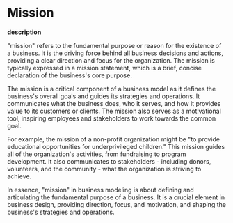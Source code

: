 # Mission

**description**

"mission" refers to the fundamental purpose or reason for the existence of a business. It is the driving force behind all business decisions and actions, providing a clear direction and focus for the organization. The mission is typically expressed in a mission statement, which is a brief, concise declaration of the business's core purpose.

The mission is a critical component of a business model as it defines the business's overall goals and guides its strategies and operations. It communicates what the business does, who it serves, and how it provides value to its customers or clients. The mission also serves as a motivational tool, inspiring employees and stakeholders to work towards the common goal.

For example, the mission of a non-profit organization might be "to provide educational opportunities for underprivileged children." This mission guides all of the organization's activities, from fundraising to program development. It also communicates to stakeholders - including donors, volunteers, and the community - what the organization is striving to achieve.

In essence, "mission" in business modeling is about defining and articulating the fundamental purpose of a business. It is a crucial element in business design, providing direction, focus, and motivation, and shaping the business's strategies and operations.